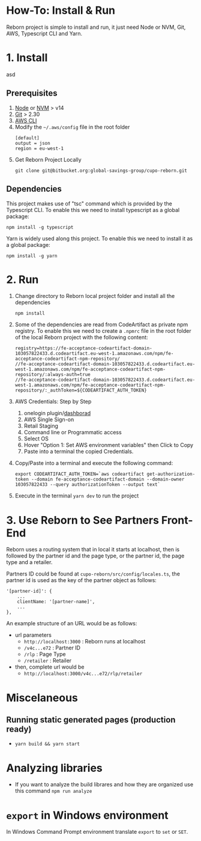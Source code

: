 # How-To: Install & Run
Reborn project is simple to install and run, it just need Node or NVM, Git, AWS, Typescript CLI and Yarn.

# 1. Install
asd

## Prerequisites

1. [Node](https://nodejs.org/en/download/) or [NVM](https://github.com/nvm-sh/nvm) > v14
2. [Git](https://git-scm.com/downloads) > 2.30
3. [AWS CLI](https://docs.aws.amazon.com/cli/latest/userguide/getting-started-version.html)
4. Modify the `~/.aws/config` file in the root folder
    ```
    [default]
    output = json
    region = eu-west-1
    ```
5. Get Reborn Project Locally
   ```
   git clone git@bitbucket.org:global-savings-group/cupo-reborn.git
   ```


## Dependencies
This project makes use of "tsc" command which is provided by the Typescript CLI. To enable this we need to install typescript as a global package:
```
npm install -g typescript
```

Yarn is widely used along this project. To enable this we need to install it as a global package:
```
npm install -g yarn
```


# 2. Run

1. Change directory to Reborn local project folder and install all the dependencies
   ```
   npm install
   ```

2. Some of the dependencies are read from CodeArtifact as private npm registry. To enable this we need to create a `.npmrc` file in the root folder of the local Reborn project with the following content:
    ```
    registry=https://fe-acceptance-codeartifact-domain-103057822433.d.codeartifact.eu-west-1.amazonaws.com/npm/fe-acceptance-codeartifact-npm-repository/
    //fe-acceptance-codeartifact-domain-103057822433.d.codeartifact.eu-west-1.amazonaws.com/npm/fe-acceptance-codeartifact-npm-repository/:always-auth=true
    //fe-acceptance-codeartifact-domain-103057822433.d.codeartifact.eu-west-1.amazonaws.com/npm/fe-acceptance-codeartifact-npm-repository/:_authToken=${CODEARTIFACT_AUTH_TOKEN}
    ```

3. AWS Credentials: Step by Step
   1. onelogin plugin/[dashborad](https://joingsg.onelogin.com/portal)
   2. AWS Single Sign-on 
   3. Retail Staging 
   4. Command line or Programmatic access
   5. Select OS
   6. Hover "Option 1: Set AWS environment variables" then Click to Copy
   7. Paste into a terminal the copied Credentials.

4. Copy/Paste into a terminal and execute the following command:
    ```
    export CODEARTIFACT_AUTH_TOKEN=`aws codeartifact get-authorization-token --domain fe-acceptance-codeartifact-domain --domain-owner 103057822433 --query authorizationToken --output text`
    ```

5. Execute in the terminal `yarn dev` to run the project


# 3. Use Reborn to See Partners Front-End
Reborn uses a routing system that in local it starts at localhost, then is followed by the partner id and the page type, or the partner id, the page type and a retailer.

Partners ID could be found at `cupo-reborn/src/config/locales.ts`, the partner id is used as the key of the partner object as follows:
```
'[partner-id]': {
    ...
    clientName: '[partner-name]',
    ...
},
```

An example structure of an URL would be as follows:

* url parameters
  * `http://localhost:3000` : Reborn runs at localhost
  * `/v4c...e72` : Partner ID
  * `/rlp` : Page Type
  * `/retailer` : Retailer
* then, complete url would be 
  * `http://localhost:3000/v4c...e72/rlp/retailer`




# Miscelaneous
## Running static generated pages (production ready)

-   `yarn build && yarn start`

# Analyzing libraries

-   If you want to analyze the build librares and how they are organized use this command
    `npm run analyze`

# `export` in Windows environment 

In Windows Command Prompt environment translate `export` to `set` or `SET`.


